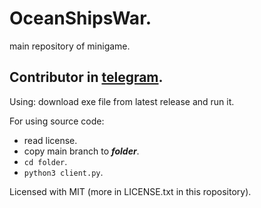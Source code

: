 # OceanShipsWar.
main repository of minigame.

## Contributor in [telegram](t.me/NoneType4Name).

Using: download exe file from latest release and run it.

For using source code:
- read license.
- copy main branch to **_folder_**.
- `cd folder`.
- `python3 client.py`.

Licensed with MIT (more in LICENSE.txt in this ropository).
